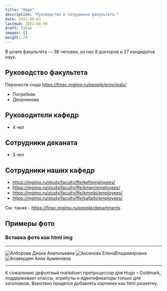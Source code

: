 ```yaml
---
title: "Люди"
description: "Руководство и сотрудники факультета."
date: 2021-06-07
lastmod: 2021-06-09
draft: false
images: []
weight: 20
---
```


В штате факультета — 38 человек, из них 8 докторов и 27 кандидатов наук.

## Руководство факультета

Перенести сюда https://finec.mgimo.ru/people/principals/

- Погребняк
- Дворникова

## Руководители кафедр

- 4 чел

## Сотрудники деканата

- 3 чел

## Сотрудники наших кафедр

- <https://mgimo.ru/study/faculty/ffe/kef/employees/>
- <https://mgimo.ru/study/faculty/ffe/kmen/employees/>
- <https://mgimo.ru/study/faculty/ffe/kmmbi/employees/>
- <https://mgimo.ru/study/faculty/ffe/kafadv/employees/>

<!-- потом убираем-->

См. также - <https://finec.mgimo.ru/people/departments>

## Примеры фото

### Вставка фото как html img

---

<img src="https://mgimo.ru/upload/iblock/310/alborova.jpg" alt="Алборова Диана Анатольевна" class="rounded-photo">
<img src="https://mgimo.ru/upload/iblock/9da/aksenova.jpg" alt="Аксенова ЕленаВладимировна" class="rounded-photo">
<img src="https://mgimo.ru/upload/iblock/67e/alaverdyan.jpg" alt="Алавердян Анна Арменовна" class="rounded-photo">

---

К сожалению дефолтный markdown препроцессор для Hugo – Goldmark, поддерживает классы, атрибуты и идентификаторы только для заголовков. Веротяно придется добавлять картинки как html разметку.
